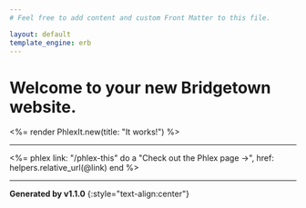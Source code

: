 ```yaml
---
# Feel free to add content and custom Front Matter to this file.

layout: default
template_engine: erb
---
```


# Welcome to your new Bridgetown website.

<%= render PhlexIt.new(title: "It works!") %>

----

<%=
  phlex link: "/phlex-this" do
    a "Check out the Phlex page ->", href: helpers.relative_url(@link)
  end
%>

----

**Generated by v1.1.0**
{:style="text-align:center"}
